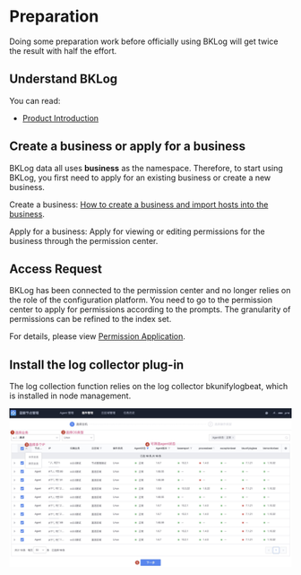 # Preparation

Doing some preparation work before officially using BKLog will get twice the result with half the effort.

## Understand BKLog

You can read:

* [Product Introduction](../intro/README.md)

## Create a business or apply for a business

BKLog data all uses **business** as the namespace. Therefore, to start using BKLog, you first need to apply for an existing business or create a new business.

Create a business: [How to create a business and import hosts into the business](../../../../CMDB/3.10/UserGuide/QuickStart/case1.md).

Apply for a business: Apply for viewing or editing permissions for the business through the permission center.

## Access Request

BKLog has been connected to the permission center and no longer relies on the role of the configuration platform. You need to go to the permission center to apply for permissions according to the prompts. The granularity of permissions can be refined to the index set.

For details, please view [Permission Application](./perm.md).

## Install the log collector plug-in

The log collection function relies on the log collector bkunifylogbeat, which is installed in node management.

![-w2020](media/16044598148362.jpg)